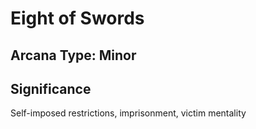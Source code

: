 # Eight of Swords

## Arcana Type: Minor

## Significance 

Self-imposed restrictions, imprisonment, victim mentality
